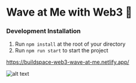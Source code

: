 # Wave at Me with Web3 👋

### Development Installation

1. Run `npm install` at the root of your directory
2. Run `npm run start` to start the project

https://buildspace-web3-wave-at-me.netlify.app/

![alt text](https://i.ibb.co/vBgmQFn/wave.png)
